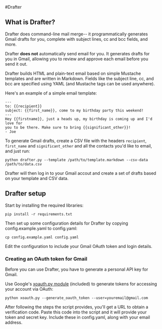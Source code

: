 #Drafter

## What is Drafter?
Drafter does command-line mail merge-- it programmatically generates Gmail
drafts for you, complete with subject
lines, cc and bcc fields, and more.

Drafter __does not__ automatically send email for
you. It generates drafts for you in Gmail, allowing you to review and approve
each email before you send it out.

Drafter builds HTML and plain-text email based on simple Mustache templates and
are written in Markdown. Fields like the subject line, cc, and bcc are specified using
YAML (and Mustache tags can be used anywhere).

Here's an example of a simple email template:
```
---
to: {{recipient}}
subject: {{first_name}}, come to my birthday party this weekend!
---
Hey {{firstname}}, just a heads up, my birthday is coming up and I'd love for
you to be there. Make sure to bring {{significant_other}}!
- Joe
```

To generate Gmail drafts, create a CSV file with the headers `recipient`,
`first_name` and `significant_other` and all the contacts you'd like to email,
and just run:
```
python drafter.py --template /path/to/template.markdown --csv-data /path/to/data.csv
```

Drafter will then log in to your Gmail accout and create a set of drafts based
on your template and CSV data.

## Drafter setup
Start by installing the required libraries:
```
pip install -r requirements.txt
```

Then set up some configuration details for Drafter by copying
config.example.yaml to config.yaml:
```
cp config.example.yaml config.yaml
```

Edit the configuration to include your Gmail OAuth token and login details.

### Creating an OAuth token for Gmail
Before you can use Drafter, you have to generate a personal API key for Gmail.

Use Google's [xoauth.py
module](https://code.google.com/p/google-mail-xoauth-tools/wiki/XoauthDotPyRunThrough)
(included) to generate tokens for accessing your account via OAuth:
```
python xoauth.py --generate_oauth_token --user=youremail@gmail.com
```
After following the steps the script provides, you'll get a URL to obtain a
verification code. Paste this code into the script and it will provide your
token and secret key. Include these in config.yaml, along with your email
address.

